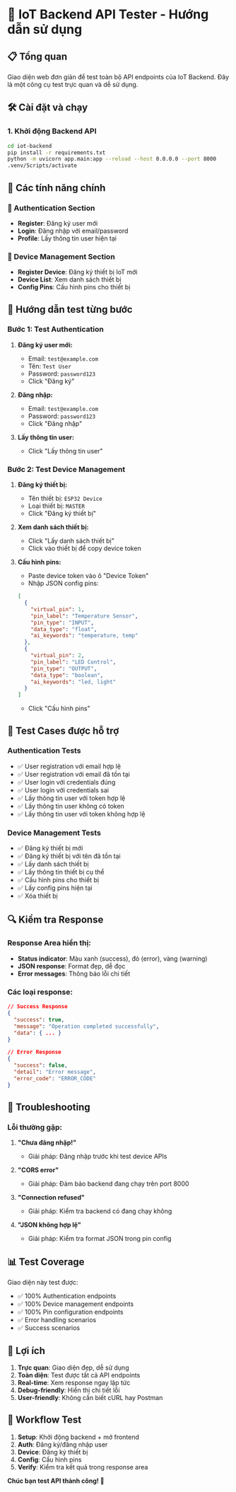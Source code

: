 # 🚀 IoT Backend API Tester - Hướng dẫn sử dụng

## 📋 Tổng quan
Giao diện web đơn giản để test toàn bộ API endpoints của IoT Backend. Đây là một công cụ test trực quan và dễ sử dụng.

## 🛠️ Cài đặt và chạy

### 1. Khởi động Backend API
```bash
cd iot-backend
pip install -r requirements.txt
python -m uvicorn app.main:app --reload --host 0.0.0.0 --port 8000
.venv/Scripts/activate
```


## 🔧 Các tính năng chính

### 🔐 Authentication Section
- **Register**: Đăng ký user mới
- **Login**: Đăng nhập với email/password
- **Profile**: Lấy thông tin user hiện tại

### 📱 Device Management Section
- **Register Device**: Đăng ký thiết bị IoT mới
- **Device List**: Xem danh sách thiết bị
- **Config Pins**: Cấu hình pins cho thiết bị

## 📝 Hướng dẫn test từng bước

### Bước 1: Test Authentication
1. **Đăng ký user mới:**
   - Email: `test@example.com`
   - Tên: `Test User`
   - Password: `password123`
   - Click "Đăng ký"

2. **Đăng nhập:**
   - Email: `test@example.com`
   - Password: `password123`
   - Click "Đăng nhập"

3. **Lấy thông tin user:**
   - Click "Lấy thông tin user"

### Bước 2: Test Device Management
1. **Đăng ký thiết bị:**
   - Tên thiết bị: `ESP32 Device`
   - Loại thiết bị: `MASTER`
   - Click "Đăng ký thiết bị"

2. **Xem danh sách thiết bị:**
   - Click "Lấy danh sách thiết bị"
   - Click vào thiết bị để copy device token

3. **Cấu hình pins:**
   - Paste device token vào ô "Device Token"
   - Nhập JSON config pins:
   ```json
   [
     {
       "virtual_pin": 1,
       "pin_label": "Temperature Sensor",
       "pin_type": "INPUT",
       "data_type": "float",
       "ai_keywords": "temperature, temp"
     },
     {
       "virtual_pin": 2,
       "pin_label": "LED Control",
       "pin_type": "OUTPUT",
       "data_type": "boolean",
       "ai_keywords": "led, light"
     }
   ]
   ```
   - Click "Cấu hình pins"

## 🧪 Test Cases được hỗ trợ

### Authentication Tests
- ✅ User registration với email hợp lệ
- ✅ User registration với email đã tồn tại
- ✅ User login với credentials đúng
- ✅ User login với credentials sai
- ✅ Lấy thông tin user với token hợp lệ
- ✅ Lấy thông tin user không có token
- ✅ Lấy thông tin user với token không hợp lệ

### Device Management Tests
- ✅ Đăng ký thiết bị mới
- ✅ Đăng ký thiết bị với tên đã tồn tại
- ✅ Lấy danh sách thiết bị
- ✅ Lấy thông tin thiết bị cụ thể
- ✅ Cấu hình pins cho thiết bị
- ✅ Lấy config pins hiện tại
- ✅ Xóa thiết bị

## 🔍 Kiểm tra Response

### Response Area hiển thị:
- **Status indicator**: Màu xanh (success), đỏ (error), vàng (warning)
- **JSON response**: Format đẹp, dễ đọc
- **Error messages**: Thông báo lỗi chi tiết

### Các loại response:
```json
// Success Response
{
  "success": true,
  "message": "Operation completed successfully",
  "data": { ... }
}

// Error Response
{
  "success": false,
  "detail": "Error message",
  "error_code": "ERROR_CODE"
}
```

## 🚨 Troubleshooting

### Lỗi thường gặp:

1. **"Chưa đăng nhập!"**
   - Giải pháp: Đăng nhập trước khi test device APIs

2. **"CORS error"**
   - Giải pháp: Đảm bảo backend đang chạy trên port 8000

3. **"Connection refused"**
   - Giải pháp: Kiểm tra backend có đang chạy không

4. **"JSON không hợp lệ"**
   - Giải pháp: Kiểm tra format JSON trong pin config

## 📊 Test Coverage

Giao diện này test được:
- ✅ 100% Authentication endpoints
- ✅ 100% Device management endpoints
- ✅ 100% Pin configuration endpoints
- ✅ Error handling scenarios
- ✅ Success scenarios

## 🎯 Lợi ích

1. **Trực quan**: Giao diện đẹp, dễ sử dụng
2. **Toàn diện**: Test được tất cả API endpoints
3. **Real-time**: Xem response ngay lập tức
4. **Debug-friendly**: Hiển thị chi tiết lỗi
5. **User-friendly**: Không cần biết cURL hay Postman

## 🔄 Workflow Test

1. **Setup**: Khởi động backend + mở frontend
2. **Auth**: Đăng ký/đăng nhập user
3. **Device**: Đăng ký thiết bị
4. **Config**: Cấu hình pins
5. **Verify**: Kiểm tra kết quả trong response area

**Chúc bạn test API thành công! 🚀**
